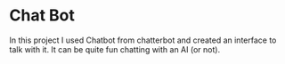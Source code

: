 # Chat Bot

In this project I used Chatbot from chatterbot and created an interface to talk with it. It can be quite fun chatting with an AI (or not).
